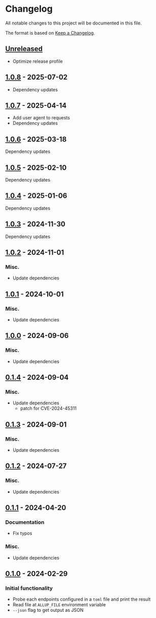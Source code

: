 # Changelog

All notable changes to this project will be documented in this file.

The format is based on [Keep a Changelog](https://keepachangelog.com/en/1.0.0/).


## [Unreleased]

* Optimize release profile

## [1.0.8] - 2025-07-02

* Dependency updates


## [1.0.7] - 2025-04-14

* Add user agent to requests
* Dependency updates


## [1.0.6] - 2025-03-18

Dependency updates


## [1.0.5] - 2025-02-10

Dependency updates


## [1.0.4] - 2025-01-06

Dependency updates


## [1.0.3] - 2024-11-30

Dependency updates


## [1.0.2] - 2024-11-01

### Misc.

* Update dependencies


## [1.0.1] - 2024-10-01

### Misc.

* Update dependencies


## [1.0.0] - 2024-09-06

### Misc.

* Update dependencies


## [0.1.4] - 2024-09-04

### Misc.

* Update dependencies
  * patch for CVE-2024-45311


## [0.1.3] - 2024-09-01

### Misc.

* Update dependencies


## [0.1.2] - 2024-07-27

### Misc.

* Update dependencies


## [0.1.1] - 2024-04-20

### Documentation

* Fix typos

### Misc.

* Update dependencies


## [0.1.0] - 2024-02-29


### Initial functionality

* Probe each endpoints configured in a `toml` file and print the result
* Read file at `ALLUP_FILE` environment variable
* `--json` flag to get output as JSON

[Unreleased]: https://github.com/jcornaz/allup/compare/v1.0.8...HEAD
[1.0.8]: https://github.com/jcornaz/allup/compare/v1.0.7...v1.0.8
[1.0.7]: https://github.com/jcornaz/allup/compare/v1.0.6...v1.0.7
[1.0.6]: https://github.com/jcornaz/allup/compare/v1.0.5...v1.0.6
[1.0.5]: https://github.com/jcornaz/allup/compare/v1.0.4...v1.0.5
[1.0.4]: https://github.com/jcornaz/allup/compare/v1.0.3...v1.0.4
[1.0.3]: https://github.com/jcornaz/allup/compare/v1.0.2...v1.0.3
[1.0.2]: https://github.com/jcornaz/allup/compare/v1.0.1...v1.0.2
[1.0.1]: https://github.com/jcornaz/allup/compare/v1.0.0...v1.0.1
[1.0.0]: https://github.com/jcornaz/allup/compare/v0.1.4...v1.0.0
[0.1.4]: https://github.com/jcornaz/allup/compare/v0.1.3...v0.1.4
[0.1.3]: https://github.com/jcornaz/allup/compare/v0.1.2...v0.1.3
[0.1.2]: https://github.com/jcornaz/allup/compare/v0.1.1...v0.1.2
[0.1.1]: https://github.com/jcornaz/allup/compare/v0.1.0...v0.1.1
[0.1.0]: https://github.com/jcornaz/allup/compare/...v0.1.0
